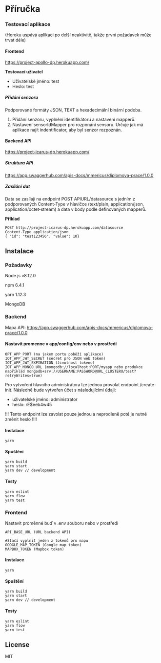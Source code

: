 # Příručka
### Testovací aplikace 
(Heroku uspává aplikaci po delší neaktivitě, takže první požadavek může trvat déle)

#### Frontend
https://project-apollo-dp.herokuapp.com/

**Testovací uživatel**
- Uživatelské jméno: test 
- Heslo: test

##### Přidání senzoru
Podporované formáty JSON, TEXT a hexadecimální binární podoba.

1. Přidání senzoru, vyplnění identifikátoru a nastavení mapperů.
2. Nastavení sensorIdMapper pro rozponání sensoru. Určuje jak má aplikace najít indentificator, aby byl senzor rozpoznán.

#### Backend API 
https://project-icarus-dp.herokuapp.com/

##### Struktura API 
https://app.swaggerhub.com/apis-docs/mmericus/diplomova-prace/1.0.0

##### Zasílání dat
Data se zasílají na endpoint POST APIURL/datasource s jedním z podporovaných Content-Type v hlavičce (text/plain, application/json, application/octet-stream) a data v body podle definovaných mapperů.

**Příklad**
~~~~
POST http://project-icarus-dp.herokuapp.com/datasource
Content-Type application/json
{ "id": "test123456", "value": 10}
~~~~

## Instalace
### Požadavky
Node.js v8.12.0

npm 6.4.1

yarn 1.12.3

MongoDB
### Backend
Mapa API: https://app.swaggerhub.com/apis-docs/mmericus/diplomova-prace/1.0.0
#### Nastavit promenne v app/config/env nebo v prostředí
    OPT_APP_PORT (na jakem portu poběží aplikace)
    IOT_APP_JWT_SECRET (secret pro JSON web token)
    IOT_APP_JWT_EXPIRATION (životnost tokenu)
    IOT_APP_MONGO_URL (mongodb://localhost:PORT/myapp nebo produkce například mongodb+srv://USERNAME:PASSWORD@URL_CLUSTERU/test?retryWrites=true) 

Pro vytvoření hlavního administrátora lze jednou provolat endpoint /create-init. Následně bude vytvořen účet s následujícími údaji:

- uživatelské jméno: administrator                                                                                                           
- heslo: rE$eeb4w45

!!! Tento endpoint lze zavolat pouze jednou a neprodleně poté je nutné změnit heslo !!!!

#### Instalace 
    yarn
#### Spuštění
    yarn build
    yarn start
    yarn dev // development
#### Testy
    yarn eslint
    yarn flow
    yarn test

### Frontend
Nastavit proměnné buď v .env souboru nebo v prostředí
   
    API_BASE_URL (URL backend API)
    
    #Stačí vyplnit jeden z tokenů pro mapu
    GOOGLE_MAP_TOKEN (Google map token)
    MAPBOX_TOKEN (Mapbox token)

#### Instalace 
    yarn
#### Spuštění
    yarn build
    yarn start
    yarn dev // development
#### Testy
    yarn eslint
    yarn flow
    yarn test
License
----

MIT

